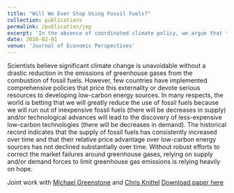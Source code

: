 ```yaml
---
title: "Will We Ever Stop Using Fossil Fuels?"
collection: publications
permalink: /publication/jep
excerpt: 'In the absence of coordinated climate policy, we argue that the world should not expect to "run out" of supply or demand for fossil fuels for the forseeable future. (with Michael Greenstone and Chris Knittel)'
date: 2016-02-01
venue: 'Journal of Economic Perspectives'
---
```

Scientists believe significant climate change is unavoidable without a drastic reduction in the emissions of greenhouse gases from the combustion of fossil fuels. However, few countries have implemented comprehensive policies that price this externality or devote serious resources to developing low-carbon energy sources. In many respects, the world is betting that we will greatly reduce the use of fossil fuels because we will run out of inexpensive fossil fuels (there will be decreases in supply) and/or technological advances will lead to the discovery of less-expensive low-carbon technologies (there will be decreases in demand). The historical record indicates that the supply of fossil fuels has consistently increased over time and that their relative price advantage over low-carbon energy sources has not declined substantially over time. Without robust efforts to correct the market failures around greenhouse gases, relying on supply and/or demand forces to limit greenhouse gas emissions is relying heavily on hope.

Joint work with [Michael Greenstone](http://www.michaelgreenstone.com) and [Chris Knittel](http://knittel.world)
[Download paper here](http://tcovert.github.io/files/jep.pdf)



